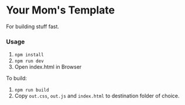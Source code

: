 # Your Mom's Template

For building stuff fast.

### Usage

1. `npm install`
2. `npm run dev`
3. Open index.html in Browser

To build:

1. `npm run build`
2. Copy `out.css`, `out.js` and `index.html` to destination folder of choice.
